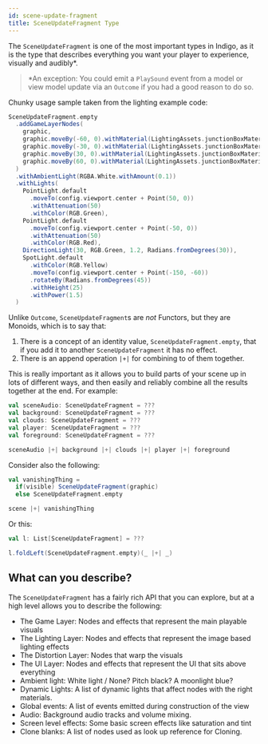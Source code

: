 ```yaml
---
id: scene-update-fragment
title: SceneUpdateFragment Type
---
```


The `SceneUpdateFragment` is one of the most important types in Indigo, as it is the type that describes everything you want your player to experience, visually and audibly*.

>*An exception: You could emit a `PlaySound` event from a model or view model update via an `Outcome` if you had a good reason to do so.

Chunky usage sample taken from the lighting example code:

```scala
SceneUpdateFragment.empty
  .addGameLayerNodes(
    graphic,
    graphic.moveBy(-60, 0).withMaterial(LightingAssets.junctionBoxMaterialOff),
    graphic.moveBy(-30, 0).withMaterial(LightingAssets.junctionBoxMaterialGlass),
    graphic.moveBy(30, 0).withMaterial(LightingAssets.junctionBoxMaterialFlat),
    graphic.moveBy(60, 0).withMaterial(LightingAssets.junctionBoxMaterialFlat.unlit)
  )
  .withAmbientLight(RGBA.White.withAmount(0.1))
  .withLights(
    PointLight.default
      .moveTo(config.viewport.center + Point(50, 0))
      .withAttenuation(50)
      .withColor(RGB.Green),
    PointLight.default
      .moveTo(config.viewport.center + Point(-50, 0))
      .withAttenuation(50)
      .withColor(RGB.Red),
    DirectionLight(30, RGB.Green, 1.2, Radians.fromDegrees(30)),
    SpotLight.default
      .withColor(RGB.Yellow)
      .moveTo(config.viewport.center + Point(-150, -60))
      .rotateBy(Radians.fromDegrees(45))
      .withHeight(25)
      .withPower(1.5)
  )
```

Unlike `Outcome`, `SceneUpdateFragment`s are _not_ Functors, but they are Monoids, which is to say that:

1. There is a concept of an identity value, `SceneUpdateFragment.empty`, that if you add it to another `SceneUpdateFragment` it has no effect.
2. There is an append operation `|+|` for combining to of them together.

This is really important as it allows you to build parts of your scene up in lots of different ways, and then easily and reliably combine all the results together at the end. For example:

```scala
val sceneAudio: SceneUpdateFragment = ???
val background: SceneUpdateFragment = ???
val clouds: SceneUpdateFragment = ???
val player: SceneUpdateFragment = ???
val foreground: SceneUpdateFragment = ???

sceneAudio |+| background |+| clouds |+| player |+| foreground
```

Consider also the following:

```scala
val vanishingThing =
  if(visible) SceneUpdateFragment(graphic)
  else SceneUpdateFragment.empty

scene |+| vanishingThing
```

Or this:

```scala
val l: List[SceneUpdateFragment] = ???

l.foldLeft(SceneUpdateFragment.empty)(_ |+| _)
```

## What can you describe?

The `SceneUpdateFragment` has a fairly rich API that you can explore, but at a high level allows you to describe the following:

- The Game Layer: Nodes and effects that represent the main playable visuals
- The Lighting Layer: Nodes and effects that represent the image based lighting effects
- The Distortion Layer: Nodes that warp the visuals
- The UI Layer: Nodes and effects that represent the UI that sits above everything
- Ambient light: White light / None? Pitch black? A moonlight blue?
- Dynamic Lights: A list of dynamic lights that affect nodes with the right materials.
- Global events: A list of events emitted during construction of the view
- Audio: Background audio tracks and volume mixing.
- Screen level effects: Some basic screen effects like saturation and tint
- Clone blanks: A list of nodes used as look up reference for Cloning.
